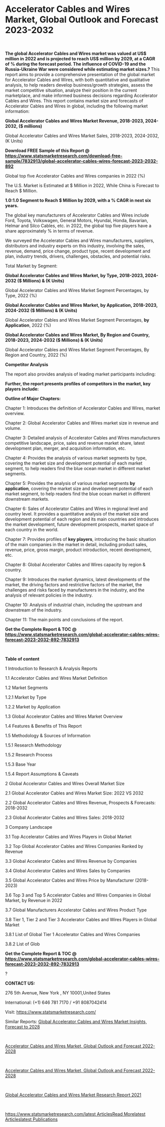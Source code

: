 <h1>Accelerator Cables and Wires Market, Global Outlook and Forecast 2023-2032</h1><br/><p><strong>The global Accelerator Cables and Wires market was valued at US$ million in 2022 and is projected to reach US$ million by 2029, at a <strong>CAGR</strong> of % during the forecast period. The influence of COVID-19 and the Russia-Ukraine War were considered while estimating market sizes.? </strong>This report aims to provide a comprehensive presentation of the global market for Accelerator Cables and Wires, with both quantitative and qualitative analysis, to help readers develop business/growth strategies, assess the market competitive situation, analyze their position in the current marketplace, and make informed business decisions regarding Accelerator Cables and Wires. This report contains market size and forecasts of Accelerator Cables and Wires in global, including the following market information:</p>
 
 
 
 <p><strong>Global Accelerator Cables and Wires Market Revenue, 2018-2023, 2024-2032, ($ millions)</strong></p>
 
 
 
 <p>Global Accelerator Cables and Wires Market Sales, 2018-2023, 2024-2032, (K Units)</p>
 
 
 
 <p><strong>Download FREE Sample of this Report @ <a href="https://www.statsmarketresearch.com/download-free-sample/7832913/global-accelerator-cables-wires-forecast-2023-2032-892">https://www.statsmarketresearch.com/download-free-sample/7832913/global-accelerator-cables-wires-forecast-2023-2032-892</a></strong></p>
 
 
 
 <p>Global top five Accelerator Cables and Wires companies in 2022 (%)</p>
 
 
 
 <p>The U.S. Market is Estimated at $ Million in 2022, While China is Forecast to Reach $ Million.</p>
 
 
 
 <p><strong>1.0:1.0 Segment to Reach $ Million by 2029, with a % <strong>CAGR</strong> in next six years.</strong></p>
 
 
 
 <p>The global key manufacturers of Accelerator Cables and Wires include Ford, Toyota, Volkswagen, General Motors, Hyundai, Honda, Bavarian, Helmar and Silco Cables, etc. in 2022, the global top five players have a share approximately % in terms of revenue.</p>
 
 
 
 <p>We surveyed the Accelerator Cables and Wires manufacturers, suppliers, distributors and industry experts on this industry, involving the sales, revenue, demand, price change, product type, recent development and plan, industry trends, drivers, challenges, obstacles, and potential risks.</p>
 
 
 
 <p>Total Market by Segment:</p>
 
 
 
 <p><strong>Global Accelerator Cables and Wires Market, by Type, 2018-2023, 2024-2032 ($ Millions) & (K Units)</strong></p>
 
 
 
 <p>Global Accelerator Cables and Wires Market Segment Percentages, by Type, 2022 (%)</p>
 
 
 
 <p><strong>Global Accelerator Cables and Wires Market, <strong>by Application</strong>, 2018-2023, 2024-2032 ($ Millions) & (K Units)</strong></p>
 
 
 
 <p>Global Accelerator Cables and Wires Market Segment Percentages, <strong>by Application</strong>, 2022 (%)</p>
 
 
 
 <p><strong>Global Accelerator Cables and Wires Market, By Region and Country, 2018-2023, 2024-2032 ($ Millions) & (K Units)</strong></p>
 
 
 
 <p>Global Accelerator Cables and Wires Market Segment Percentages, By Region and Country, 2022 (%)</p>
 
 
 
 <p><strong>Competitor Analysis</strong></p>
 
 
 
 <p>The report also provides analysis of leading market participants including:</p>
 
 
 
 <p><strong>Further, the report presents profiles of competitors in the market, <strong>key players</strong> include:</strong></p>
 
 
 
 <p><strong>Outline of Major Chapters:</strong></p>
 
 
 
 <p>Chapter 1: Introduces the definition of Accelerator Cables and Wires, market overview.</p>
 
 
 
 <p>Chapter 2: Global Accelerator Cables and Wires market size in revenue and volume.</p>
 
 
 
 <p>Chapter 3: Detailed analysis of Accelerator Cables and Wires manufacturers competitive landscape, price, sales and revenue market share, latest development plan, merger, and acquisition information, etc.</p>
 
 
 
 <p>Chapter 4: Provides the analysis of various market segments by type, covering the market size and development potential of each market segment, to help readers find the blue ocean market in different market segments.</p>
 
 
 
 <p>Chapter 5: Provides the analysis of various market segments <strong>by application</strong>, covering the market size and development potential of each market segment, to help readers find the blue ocean market in different downstream markets.</p>
 
 
 
 <p>Chapter 6: Sales of Accelerator Cables and Wires in regional level and country level. It provides a quantitative analysis of the market size and development potential of each region and its main countries and introduces the market development, future development prospects, market space of each country in the world.</p>
 
 
 
 <p>Chapter 7: Provides profiles of <strong>key players</strong>, introducing the basic situation of the main companies in the market in detail, including product sales, revenue, price, gross margin, product introduction, recent development, etc.</p>
 
 
 
 <p>Chapter 8: Global Accelerator Cables and Wires capacity by region & country.</p>
 
 
 
 <p>Chapter 9: Introduces the market dynamics, latest developments of the market, the driving factors and restrictive factors of the market, the challenges and risks faced by manufacturers in the industry, and the analysis of relevant policies in the industry.</p>
 
 
 
 <p>Chapter 10: Analysis of industrial chain, including the upstream and downstream of the industry.</p>
 
 
 
 <p>Chapter 11: The main points and conclusions of the report.</p>
 
 
 
 <div><b>Get the Complete Report & TOC @ <a href="https://www.statsmarketresearch.com/global-accelerator-cables-wires-forecast-2023-2032-892-7832913">https://www.statsmarketresearch.com/global-accelerator-cables-wires-forecast-2023-2032-892-7832913</a></b></div>
 
 
 
 <p><br />
 
 <b>Table of content</b></p>
 
 
 
 <p>1 Introduction to Research & Analysis Reports<br />
 
 1.1 Accelerator Cables and Wires Market Definition<br />
 
 1.2 Market Segments<br />
 
 1.2.1 Market by Type<br />
 
 1.2.2 Market by Application<br />
 
 1.3 Global Accelerator Cables and Wires Market Overview<br />
 
 1.4 Features & Benefits of This Report<br />
 
 1.5 Methodology & Sources of Information<br />
 
 1.5.1 Research Methodology<br />
 
 1.5.2 Research Process<br />
 
 1.5.3 Base Year<br />
 
 1.5.4 Report Assumptions & Caveats<br />
 
 2 Global Accelerator Cables and Wires Overall Market Size<br />
 
 2.1 Global Accelerator Cables and Wires Market Size: 2022 VS 2032<br />
 
 2.2 Global Accelerator Cables and Wires Revenue, Prospects & Forecasts: 2018-2032<br />
 
 2.3 Global Accelerator Cables and Wires Sales: 2018-2032<br />
 
 3 Company Landscape<br />
 
 3.1 Top Accelerator Cables and Wires Players in Global Market<br />
 
 3.2 Top Global Accelerator Cables and Wires Companies Ranked by Revenue<br />
 
 3.3 Global Accelerator Cables and Wires Revenue by Companies<br />
 
 3.4 Global Accelerator Cables and Wires Sales by Companies<br />
 
 3.5 Global Accelerator Cables and Wires Price by Manufacturer (2018-2023)<br />
 
 3.6 Top 3 and Top 5 Accelerator Cables and Wires Companies in Global Market, by Revenue in 2022<br />
 
 3.7 Global Manufacturers Accelerator Cables and Wires Product Type<br />
 
 3.8 Tier 1, Tier 2 and Tier 3 Accelerator Cables and Wires Players in Global Market<br />
 
 3.8.1 List of Global Tier 1 Accelerator Cables and Wires Companies<br />
 
 3.8.2 List of Glob</p>
 
 
 
 <div><b>Get the Complete Report & TOC @ <a href="https://www.statsmarketresearch.com/global-accelerator-cables-wires-forecast-2023-2032-892-7832913">https://www.statsmarketresearch.com/global-accelerator-cables-wires-forecast-2023-2032-892-7832913</a></b></div>
 
 
 
 <p>? </p>
 
 
 
 <p><b>CONTACT US:</b><br />
 
 276 5th Avenue, New York , NY 10001,United States<br />
 
 International: (+1) 646 781 7170 / +91 8087042414<br />
 
 Visit: <a href="https://www.statsmarketresearch.com/">https://www.statsmarketresearch.com/</a><br />
 
 Similar Reports: <a href="https://www.statsmarketresearch.com/global-accelerator-cables-wires-forecast-2023-2032-892-7832913">Global Accelerator Cables and Wires Market Insights, Forecast to 2028</a><br />
 
 <br />
 
 <a href="https://www.statsmarketresearch.com/global-accelerator-cables-wires-forecast-2023-2032-892-7832913">Accelerator Cables and Wires Market, Global Outlook and Forecast 2022-2028</a><br />
 
 <br />
 
 <a href="https://www.statsmarketresearch.com/global-accelerator-cables-wires-forecast-2023-2032-892-7832913">Accelerator Cables and Wires Market, Global Outlook and Forecast 2022-2028</a><br />
 
 <br />
 
 <a href="https://www.statsmarketresearch.com/global-accelerator-cables-wires-forecast-2023-2032-892-7832913">Global Accelerator Cables and Wires Market Research Report 2021</a><br />
 
 <br />
 
 <a href="https://gyeongbokgung.com">https://www.statsmarketresearch.com/</a><a href="https://hallyeomaritime.com">latest Articles</a><a href="https://jingwansa.com">Read More</a><a href="https://nguoiviet.jp/">latest Articles</a><a href="https://www.intelmarketresearch.com/">latest Publications</a></p>
